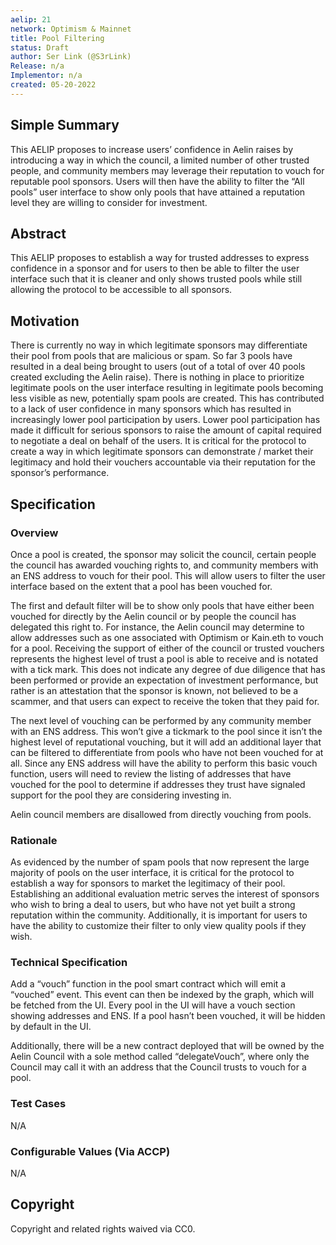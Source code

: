 ```yaml
---
aelip: 21
network: Optimism & Mainnet
title: Pool Filtering
status: Draft
author: Ser Link (@S3rLink)
Release: n/a
Implementor: n/a
created: 05-20-2022
---
```


## Simple Summary

This AELIP proposes to increase users’ confidence in Aelin raises by introducing a way in which the council, a limited number of other trusted people, and community members may leverage their reputation to vouch for reputable pool sponsors. Users will then have the ability to filter the “All pools” user interface to show only pools that have attained a reputation level they are willing to consider for investment.

## Abstract

This AELIP proposes to establish a way for trusted addresses to express confidence in a sponsor and for users to then be able to filter the user interface such that it is cleaner and only shows trusted pools while still allowing the protocol to be accessible to all sponsors.

## Motivation

There is currently no way in which legitimate sponsors may differentiate their pool from pools that are malicious or spam. So far 3 pools have resulted in a deal being brought to users (out of a total of over 40 pools created excluding the Aelin raise). There is nothing in place to prioritize legitimate pools on the user interface resulting in legitimate pools becoming less visible as new, potentially spam pools are created. This has contributed to a lack of user confidence in many sponsors which has resulted in increasingly lower pool participation by users. Lower pool participation has made it difficult for serious sponsors to raise the amount of capital required to negotiate a deal on behalf of the users. It is critical for the protocol to create a way in which legitimate sponsors can demonstrate / market their legitimacy and hold their vouchers accountable via their reputation for the sponsor’s performance.

## Specification

### Overview

Once a pool is created, the sponsor may solicit the council, certain people the council has awarded vouching rights to, and community members with an ENS address to vouch for their pool. This will allow users to filter the user interface based on the extent that a pool has been vouched for.

The first and default filter will be to show only pools that have either been vouched for directly by the Aelin council or by people the council has delegated this right to. For instance, the Aelin council may determine to allow addresses such as one associated with Optimism or Kain.eth to vouch for a pool. Receiving the support of either of the council or trusted vouchers represents the highest level of trust a pool is able to receive and is notated with a tick mark. This does not indicate any degree of due diligence that has been performed or provide an expectation of investment performance, but rather is an attestation that the sponsor is known, not believed to be a scammer, and that users can expect to receive the token that they paid for.

The next level of vouching can be performed by any community member with an ENS address. This won’t give a tickmark to the pool since it isn’t the highest level of reputational vouching, but it will add an additional layer that can be filtered to differentiate from pools who have not been vouched for at all. Since any ENS address will have the ability to perform this basic vouch function, users will need to review the listing of addresses that have vouched for the pool to determine if addresses they trust have signaled support for the pool they are considering investing in.

Aelin council members are disallowed from directly vouching from pools.

### Rationale

As evidenced by the number of spam pools that now represent the large majority of pools on the user interface, it is critical for the protocol to establish a way for sponsors to market the legitimacy of their pool. Establishing an additional evaluation metric serves the interest of sponsors who wish to bring a deal to users, but who have not yet built a strong reputation within the community. Additionally, it is important for users to have the ability to customize their filter to only view quality pools if they wish.

### Technical Specification

Add a “vouch” function in the pool smart contract which will emit a “vouched” event. This event can then be indexed by the graph, which will be fetched from the UI. Every pool in the UI will have a vouch section showing addresses and ENS. If a pool hasn’t been vouched, it will be hidden by default in the UI.

Additionally, there will be a new contract deployed that will be owned by the Aelin Council with a sole method called “delegateVouch”, where only the Council may call it with an address that the Council trusts to vouch for a pool.

### Test Cases

N/A

### Configurable Values (Via ACCP)

N/A

## Copyright

Copyright and related rights waived via CC0.
